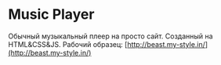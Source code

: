 # Music Player
Обычный музыкальный плеер на просто сайт. Созданный на HTML&CSS&JS.
Рабочий образец: [http://beast.my-style.in/](http://beast.my-style.in/)